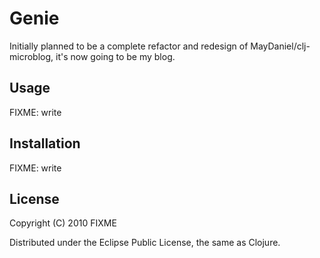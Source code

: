 # Genie

Initially planned to be a complete refactor and redesign of MayDaniel/clj-microblog, it's now going to be my blog.

## Usage

FIXME: write

## Installation

FIXME: write

## License

Copyright (C) 2010 FIXME

Distributed under the Eclipse Public License, the same as Clojure.
